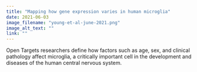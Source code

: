 ```yaml
---
title: "Mapping how gene expression varies in human microglia"
date: 2021-06-03
image_filename: "young-et-al-june-2021.png"
image_alt_text: ""
link: ""
---
```

Open Targets researchers define how factors such as age, sex, and clinical pathology affect microglia, a critically important cell in the development and diseases of the human central nervous system.

